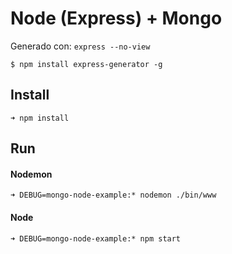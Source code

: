 # Node (Express) + Mongo

Generado con: `express --no-view`
```
$ npm install express-generator -g
```


## Install

```
➜ npm install
```

## Run

#### Nodemon
```
➜ DEBUG=mongo-node-example:* nodemon ./bin/www
```

#### Node
```
➜ DEBUG=mongo-node-example:* npm start
```

     
